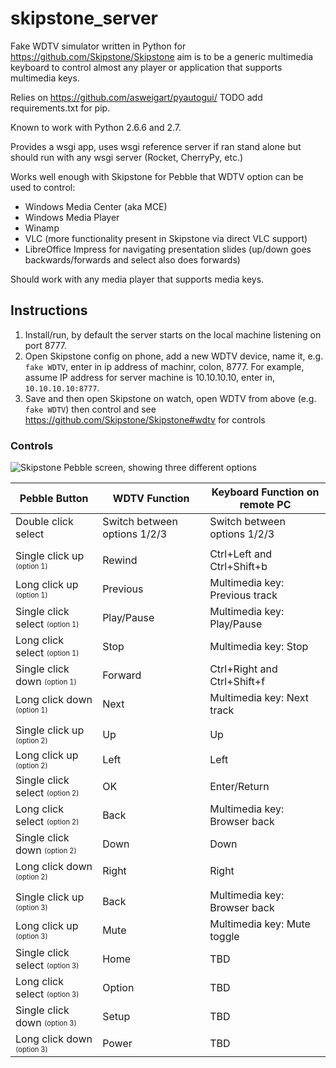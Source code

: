 # skipstone_server

Fake WDTV simulator written in Python for https://github.com/Skipstone/Skipstone
aim is to be a generic multimedia keyboard to control almost any
player or application that supports multimedia keys.

Relies on https://github.com/asweigart/pyautogui/ TODO add requirements.txt for pip.

Known to work with Python 2.6.6 and 2.7.

Provides a wsgi app, uses wsgi reference server if ran stand alone but should run with any wsgi server (Rocket, CherryPy, etc.)

Works well enough with Skipstone for Pebble that WDTV option can be used to control:

   * Windows Media Center (aka MCE)
   * Windows Media Player
   * Winamp
   * VLC (more functionality present in Skipstone via direct VLC support)
   * LibreOffice Impress for navigating presentation slides (up/down goes backwards/forwards and select also does forwards)

Should work with any media player that supports media keys.

## Instructions

  1. Install/run, by default the server starts on the local machine listening on port 8777.
  2. Open Skipstone config on phone, add a new WDTV device, name it, e.g. `fake WDTV`, enter in ip address of machinr, colon, 8777. For example, assume IP address for server machine is 10.10.10.10, enter in, `10.10.10.10:8777`.
  3. Save and then open Skipstone on watch, open WDTV from above (e.g. `fake WDTV`) then control and see https://github.com/Skipstone/Skipstone#wdtv for controls

### Controls


<img src="https://raw.githubusercontent.com/Skipstone/Skipstone/master/resources/images/wdtv.png" alt="Skipstone Pebble screen, showing three different options"> 

| Pebble Button                                        | WDTV Function                  | Keyboard Function on remote PC |
| ---------------------------------------------------- | ------------------------------ | ------------------------------ |
| Double click select                                  | Switch between options 1/2/3   | Switch between options 1/2/3   |
|                                                      |                                |                                |
| Single click up <sub><sup>(option 1)</sup></sub>     | Rewind                         | Ctrl+Left and Ctrl+Shift+b     |
| Long click up <sub><sup>(option 1)</sup></sub>       | Previous                       | Multimedia key: Previous track |
| Single click select <sub><sup>(option 1)</sup></sub> | Play/Pause                     | Multimedia key: Play/Pause     |
| Long click select <sub><sup>(option 1)</sup></sub>   | Stop                           | Multimedia key: Stop           |
| Single click down <sub><sup>(option 1)</sup></sub>   | Forward                        | Ctrl+Right and Ctrl+Shift+f    |
| Long click down <sub><sup>(option 1)</sup></sub>     | Next                           | Multimedia key: Next track     |
|                                                      |                                |                                |
| Single click up <sub><sup>(option 2)</sup></sub>     | Up                             | Up                             |
| Long click up <sub><sup>(option 2)</sup></sub>       | Left                           | Left                           |
| Single click select <sub><sup>(option 2)</sup></sub> | OK                             | Enter/Return                   |
| Long click select <sub><sup>(option 2)</sup></sub>   | Back                           | Multimedia key: Browser back   |
| Single click down <sub><sup>(option 2)</sup></sub>   | Down                           | Down                           |
| Long click down <sub><sup>(option 2)</sup></sub>     | Right                          | Right                          |
|                                                      |                                |                                |
| Single click up <sub><sup>(option 3)</sup></sub>     | Back                           | Multimedia key: Browser back   |
| Long click up <sub><sup>(option 3)</sup></sub>       | Mute                           | Multimedia key: Mute toggle    |
| Single click select <sub><sup>(option 3)</sup></sub> | Home                           | TBD                            |
| Long click select <sub><sup>(option 3)</sup></sub>   | Option                         | TBD                            |
| Single click down <sub><sup>(option 3)</sup></sub>   | Setup                          | TBD                            |
| Long click down <sub><sup>(option 3)</sup></sub>     | Power                          | TBD                            |
